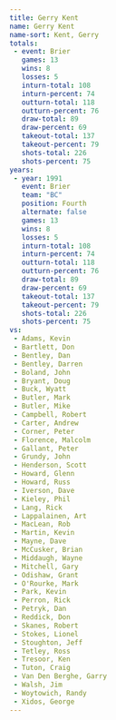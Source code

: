 ```yaml
---
title: Gerry Kent
name: Gerry Kent
name-sort: Kent, Gerry
totals:
 - event: Brier
   games: 13
   wins: 8
   losses: 5
   inturn-total: 108
   inturn-percent: 74
   outturn-total: 118
   outturn-percent: 76
   draw-total: 89
   draw-percent: 69
   takeout-total: 137
   takeout-percent: 79
   shots-total: 226
   shots-percent: 75
years:
 - year: 1991
   event: Brier
   team: "BC"
   position: Fourth
   alternate: false
   games: 13
   wins: 8
   losses: 5
   inturn-total: 108
   inturn-percent: 74
   outturn-total: 118
   outturn-percent: 76
   draw-total: 89
   draw-percent: 69
   takeout-total: 137
   takeout-percent: 79
   shots-total: 226
   shots-percent: 75
vs:
 - Adams, Kevin
 - Bartlett, Don
 - Bentley, Dan
 - Bentley, Darren
 - Boland, John
 - Bryant, Doug
 - Buck, Wyatt
 - Butler, Mark
 - Butler, Mike
 - Campbell, Robert
 - Carter, Andrew
 - Corner, Peter
 - Florence, Malcolm
 - Gallant, Peter
 - Grundy, John
 - Henderson, Scott
 - Howard, Glenn
 - Howard, Russ
 - Iverson, Dave
 - Kieley, Phil
 - Lang, Rick
 - Lappalainen, Art
 - MacLean, Rob
 - Martin, Kevin
 - Mayne, Dave
 - McCusker, Brian
 - Middaugh, Wayne
 - Mitchell, Gary
 - Odishaw, Grant
 - O'Rourke, Mark
 - Park, Kevin
 - Perron, Rick
 - Petryk, Dan
 - Reddick, Don
 - Skanes, Robert
 - Stokes, Lionel
 - Stoughton, Jeff
 - Tetley, Ross
 - Tresoor, Ken
 - Tuton, Craig
 - Van Den Berghe, Garry
 - Walsh, Jim
 - Woytowich, Randy
 - Xidos, George
---
```

